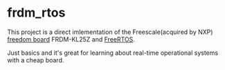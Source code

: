 # frdm_rtos

This project is a direct imlementation of the Freescale(acquired by NXP) [freedom board](https://www.nxp.com/products/processors-and-microcontrollers/arm-based-processors-and-mcus/kinetis-cortex-m-mcus/l-seriesultra-low-powerm0-plus/freedom-development-platform-for-kinetis-kl14-kl15-kl24-kl25-mcus:FRDM-KL25Z) FRDM-KL25Z and [FreeRTOS](https://www.freertos.org).

Just basics and it's great for learning about real-time operational systems with a cheap board.
